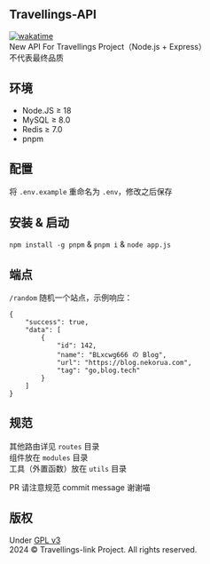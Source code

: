 ## Travellings-API
[![wakatime](https://wakatime.com/badge/user/018c29a9-6bba-4290-b83c-e1d1582f0233/project/018c2b3a-a125-424a-af40-965603a6d04a.svg)](https://wakatime.com/badge/user/018c29a9-6bba-4290-b83c-e1d1582f0233/project/018c2b3a-a125-424a-af40-965603a6d04a)  
New API For Travellings Project（Node.js + Express）  
不代表最终品质

## 环境
- Node.JS ≥ 18
- MySQL ≥ 8.0
- Redis ≥ 7.0
- pnpm

## 配置
将 `.env.example` 重命名为 `.env`，修改之后保存

## 安装 & 启动
`npm install -g pnpm` & `pnpm i` & `node app.js`

## 端点
`/random` 随机一个站点，示例响应：
```
{
    "success": true,
    "data": [
        {
            "id": 142,
            "name": "BLxcwg666 の Blog",
            "url": "https://blog.nekorua.com",
            "tag": "go,blog.tech"
        }
    ]
}
```
## 规范
其他路由详见 `routes` 目录  
组件放在 `modules` 目录  
工具（外置函数）放在 `utils` 目录  

PR 请注意规范 commit message 谢谢喵
## 版权
Under [GPL v3](https://www.gnu.org/licenses/gpl-3.0.html)  
2024 © Travellings-link Project. All rights reserved.